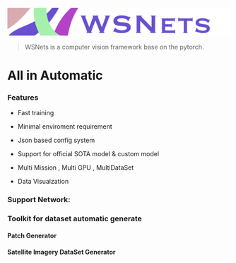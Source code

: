 

![](Document/Image/title.png)

> WSNets is a computer vision framework base on the pytorch. 
 

# All in Automatic



### Features

* Fast training

* Minimal enviroment requirement

* Json based config system 

* Support for official SOTA model & custom model

* Multi Mission , Multi GPU , MultiDataSet  

* Data Visualzation

### Support Network:









### Toolkit for dataset automatic generate

#### Patch Generator

#### Satellite Imagery DataSet Generator


